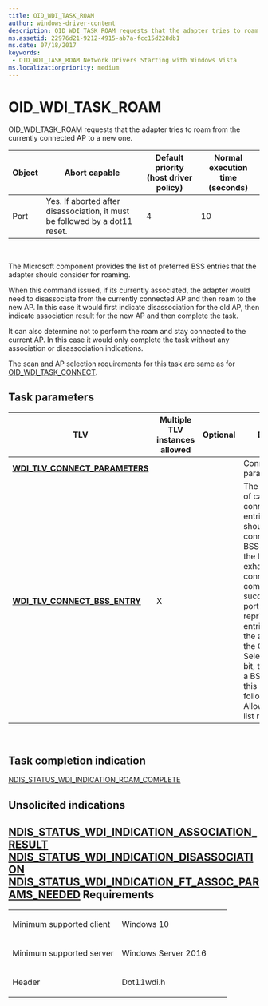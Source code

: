 ```yaml
---
title: OID_WDI_TASK_ROAM
author: windows-driver-content
description: OID_WDI_TASK_ROAM requests that the adapter tries to roam from the currently connected AP to a new one.
ms.assetid: 22976d21-9212-4915-ab7a-fcc15d228db1
ms.date: 07/18/2017
keywords:
 - OID_WDI_TASK_ROAM Network Drivers Starting with Windows Vista
ms.localizationpriority: medium
---
```


# OID\_WDI\_TASK\_ROAM


OID\_WDI\_TASK\_ROAM requests that the adapter tries to roam from the currently connected AP to a new one.

| Object | Abort capable                                                               | Default priority (host driver policy) | Normal execution time (seconds) |
|--------|-----------------------------------------------------------------------------|---------------------------------------|---------------------------------|
| Port   | Yes. If aborted after disassociation, it must be followed by a dot11 reset. | 4                                     | 10                              |

 

The Microsoft component provides the list of preferred BSS entries that the adapter should consider for roaming.

When this command issued, if its currently associated, the adapter would need to disassociate from the currently connected AP and then roam to the new AP. In this case it would first indicate disassociation for the old AP, then indicate association result for the new AP and then complete the task.

It can also determine not to perform the roam and stay connected to the current AP. In this case it would only complete the task without any association or disassociation indications.

The scan and AP selection requirements for this task are same as for [OID\_WDI\_TASK\_CONNECT](oid-wdi-task-connect.md).

## Task parameters


| TLV                                                                      | Multiple TLV instances allowed | Optional | Description                                                                                                                                                                                                                                                                                                                                                                                                         |
|--------------------------------------------------------------------------|--------------------------------|----------|---------------------------------------------------------------------------------------------------------------------------------------------------------------------------------------------------------------------------------------------------------------------------------------------------------------------------------------------------------------------------------------------------------------------|
| [**WDI\_TLV\_CONNECT\_PARAMETERS**](https://msdn.microsoft.com/library/windows/hardware/dn926266) |                                |          | Connection parameters.                                                                                                                                                                                                                                                                                                                                                                                              |
| [**WDI\_TLV\_CONNECT\_BSS\_ENTRY**](https://msdn.microsoft.com/library/windows/hardware/dn926264)  | X                              |          | The preferred list of candidate connect BSS entries. The port should attempt to connect to these BSS entries until the list is exhausted, or the connection completed successfully. The port can reprioritize the entries if needed. If the adapter has set the Connect BSS Selection Override bit, then it can pick a BSS that is not in this list as long as it follows the Allowed/Disallowed list requirements. |

 

## Task completion indication


[NDIS\_STATUS\_WDI\_INDICATION\_ROAM\_COMPLETE](ndis-status-wdi-indication-roam-complete.md)
## Unsolicited indications


[NDIS\_STATUS\_WDI\_INDICATION\_ASSOCIATION\_RESULT](ndis-status-wdi-indication-association-result.md)
[NDIS\_STATUS\_WDI\_INDICATION\_DISASSOCIATION](ndis-status-wdi-indication-disassociation.md)
[NDIS\_STATUS\_WDI\_INDICATION\_FT\_ASSOC\_PARAMS\_NEEDED](ndis-status-wdi-indication-ft-assoc-params-needed.md)
Requirements
------------

<table>
<colgroup>
<col width="50%" />
<col width="50%" />
</colgroup>
<tbody>
<tr class="odd">
<td><p>Minimum supported client</p></td>
<td><p>Windows 10</p></td>
</tr>
<tr class="even">
<td><p>Minimum supported server</p></td>
<td><p>Windows Server 2016</p></td>
</tr>
<tr class="odd">
<td><p>Header</p></td>
<td>Dot11wdi.h</td>
</tr>
</tbody>
</table>

 

 




